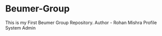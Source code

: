 # Beumer-Group
This is my First Beumer Group Repository.
Author - Rohan Mishra
Profile System Admin
